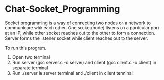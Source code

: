 # Chat-Socket_Programming

Socket programming is a way of connecting two nodes on a network to communicate with each other. One socket(node) listens on a particular port at an IP, while other socket reaches out to the other to form a connection. Server forms the listener socket while client reaches out to the server.

To run this program.
1. Open two terminal
2. Run server (gcc server.c -o server) and client (gcc client.c -o client) in separate terminal
3. Run ./server in server terminal and ./client in client terminal
